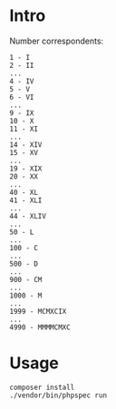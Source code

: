 # Intro

Number correspondents:
```
1 - I
2 - II
...
4 - IV
5 - V
6 - VI
...
9 - IX
10 - X
11 - XI
...
14 - XIV
15 - XV
...
19 - XIX
20 - XX
...
40 - XL
41 - XLI
...
44 - XLIV
...
50 - L
...
100 - C
...
500 - D
...
900 - CM
...
1000 - M
...
1999 - MCMXCIX
...
4990 - MMMMCMXC
```

# Usage

```
composer install
./vendor/bin/phpspec run
```